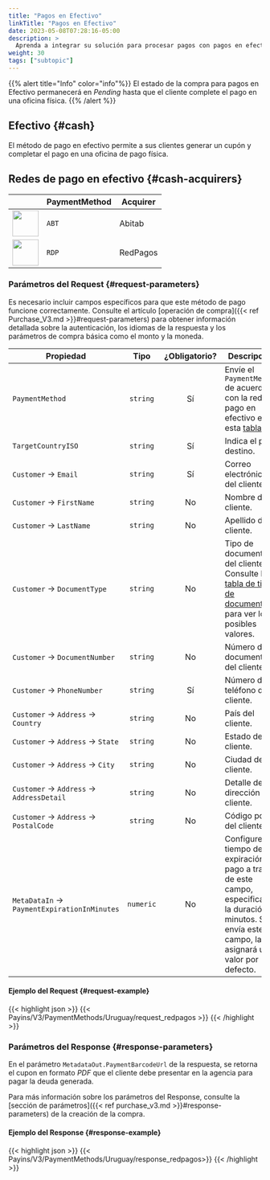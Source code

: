 ```yaml
---
title: "Pagos en Efectivo"
linkTitle: "Pagos en Efectivo"
date: 2023-05-08T07:28:16-05:00
description: >
  Aprenda a integrar su solución para procesar pagos con pagos en efectivo.
weight: 30
tags: ["subtopic"]
---
```


{{% alert title="Info" color="info"%}}
El estado de la compra para pagos en Efectivo permanecerá en _Pending_ hasta que el cliente complete el pago en una oficina física.
{{% /alert %}}

## Efectivo {#cash}
El método de pago en efectivo permite a sus clientes generar un cupón y completar el pago en una oficina de pago física.

## Redes de pago en efectivo {#cash-acquirers}

<div id="shortTable"></div>

| | PaymentMethod | Acquirer |
|-----|-----|-----|
| <img src="https://s3.amazonaws.com/gateway.prod.bamboopayment.com/payment-method-logos/Abitab_PhysicalNetwork.png"  width="52" /> | `ABT` | Abitab |
| <img src="https://s3.amazonaws.com/gateway.prod.bamboopayment.com/payment-method-logos/RedPagos_PhysicalNetwork.png"  width="52" /> | `RDP` | RedPagos |

### Parámetros del Request {#request-parameters}
Es necesario incluir campos específicos para que este método de pago funcione correctamente. Consulte el artículo [operación de compra]({{< ref Purchase_V3.md >}}#request-parameters) para obtener información detallada sobre la autenticación, los idiomas de la respuesta y los parámetros de compra básica como el monto y la moneda.

| Propiedad | Tipo | ¿Obligatorio? | Descripción |
|---|:-:|:-:|---|
| `PaymentMethod` | `string` | Sí | Envíe el `PaymentMethod` de acuerdo con la red de pago en efectivo en esta [tabla](#cash-acquirers). |
| `TargetCountryISO` | `string` | Sí | Indica el país destino. |
| `Customer` → `Email` | `string` | Sí | Correo electrónico del cliente. |
| `Customer` → `FirstName` | `string` | No | Nombre del cliente. |
| `Customer` → `LastName` | `string` | No | Apellido del cliente. |
| `Customer` → `DocumentType` | `string` | No | Tipo de documento del cliente.<br>Consulte la [tabla de tipos de documento](/es/docs/payment-methods/uruguay.html#document-types) para ver los posibles valores. |
| `Customer` → `DocumentNumber` | `string` | No | Número de documento del cliente. |
| `Customer` → `PhoneNumber` | `string` | Sí | Número de teléfono del cliente. |
| `Customer` → `Address` → `Country` | `string` | No | País del cliente. |
| `Customer` → `Address` → `State` | `string` | No | Estado del cliente. |
| `Customer` → `Address` → `City` | `string` | No | Ciudad del cliente. |
| `Customer` → `Address` → `AddressDetail` | `string` | No | Detalle de la dirección del cliente. |
| `Customer` → `Address` → `PostalCode` | `string` | No | Código postal del cliente. |
| `MetaDataIn` → `PaymentExpirationInMinutes` | `numeric` | No | Configure el tiempo de expiración del pago a través de este campo, especificando la duración en minutos. Si no envía este campo, la API asignará un valor por defecto. |

#### Ejemplo del Request {#request-example}
{{< highlight json >}}
{{< Payins/V3/PaymentMethods/Uruguay/request_redpagos >}}
{{< /highlight >}}

### Parámetros del Response {#response-parameters}
En el parámetro `MetadataOut.PaymentBarcodeUrl` de la respuesta, se retorna el cupon en formato _PDF_ que el cliente debe presentar en la agencia para pagar la deuda generada.

Para más información sobre los parámetros del Response, consulte la [sección de parámetros]({{< ref purchase_v3.md >}}#response-parameters) de la creación de la compra.

#### Ejemplo del Response {#response-example} 
{{< highlight json >}}
{{< Payins/V3/PaymentMethods/Uruguay/response_redpagos>}}
{{< /highlight >}}